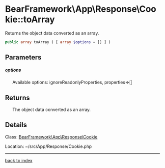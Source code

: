 # BearFramework\App\Response\Cookie::toArray

Returns the object data converted as an array.

```php
public array toArray ( [ array $options = [] ] )
```

## Parameters

##### options

&nbsp;&nbsp;&nbsp;&nbsp;&nbsp;&nbsp;Available options: ignoreReadonlyProperties, properties=>[]

## Returns

&nbsp;&nbsp;&nbsp;&nbsp;&nbsp;&nbsp;The object data converted as an array.

## Details

Class: [BearFramework\App\Response\Cookie](bearframework.app.response.cookie.class.md)

Location: ~/src/App/Response/Cookie.php

---

[back to index](index.md)

